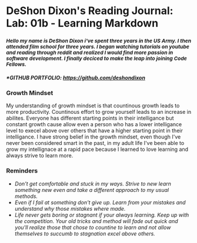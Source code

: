 
# **DeShon Dixon's Reading Journal: Lab: 01b - Learning Markdown**
### <sup> *Hello my name is DeShon Dixon i've spent three years in the US Army. I then attended film school for three years. I began watching tutorials on youtube and reading through reddit and realized I would find more passion in software development. I finally deciced to make the leap into joining Code Fellows.* <sup/>

##### **GITHUB PORTFOLIO: https://github.com/deshondixon* 
  
### **Growth Mindset**

<p> My understanding of growth mindset is that countinous growth leads to more productivity. Countinous effort to grow yourself leads to an increase in abilites. Everyone has different starting points in their intelligance but constant growth cause allow even a person who has a lower intelligance level to execel above over others that have a higher starting point in their intelligance. I have strong belief in the growth mindset, even though I've never been considered smart in the past, in my adult life I've been able to grow my intellignace at a rapid pace because I learned to love learning and always strive to learn more. <p/>
  
  ### **Reminders**
  
  - *Don't get comfortable and stuck in my ways. Strive to new learn something new even and take a different approach to my usual methods.*
  - *Even if I fail at something don't give up. Learn from your mistakes and understand why those mistakes where made.* 
  - *Life never gets boring or stagnant if your always learning. Keep up with the competition. Your old tricks and method will fade out quick and you'll realize those that chose to countine to learn and not allow themselves to succumb to stagnation excel above others.*

 
